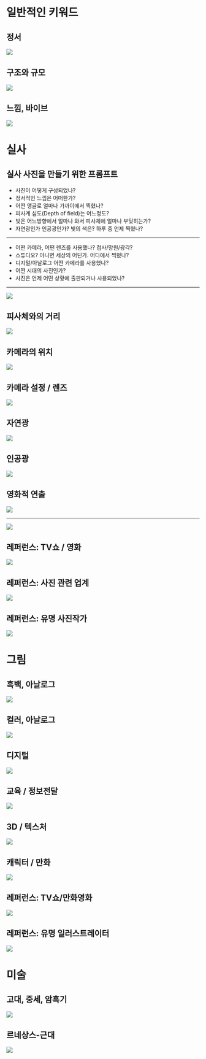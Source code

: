 # 일반적인 키워드

## 정서

![](attachments/genAI-emotional_prompts.png)

## 구조와 규모

![](attachments/genAI-size_and_structure.png)

## 느낌, 바이브

![](attachments/genAI-looks_vibes_punks_waves.png)

# 실사

## 실사 사진을 만들기 위한 프롬프트

- 사진이 어떻게 구성되었나?
- 정서적인 느낌은 어떠한가?
- 어떤 앵글로 얼마나 가까이에서 찍혔나?
- 피사계 심도(Depth of field)는 어느정도?
- 빛은 어느방향에서 얼마나 와서 피사체에 얼마나 부딪히는가?
- 자연광인가 인공광인가? 빛의 색은? 하루 중 언제 찍혔나?

***

- 어떤 카메라, 어떤 렌즈를 사용했나? 접사/망원/광각?
- 스튜디오? 아니면 세상의 어딘가. 어디에서 찍혔나?
- 디지털/아날로그 어떤 카메라를 사용했나?
- 어떤 시대의 사진인가?
- 사진은 언제 어떤 상황에 출판되거나 사용되었나?

---

![](attachments/genAI-photography_prompt.png)

## 피사체와의 거리

![](attachments/genAI-angles_proximity.png)

## 카메라의 위치

![](attachments/genAI-angles_position.png)

## 카메라 설정 / 렌즈

![](attachments/genAI-camera_setting_lens.png)

## 자연광

![](attachments/genAI-lighting_natural.png)

## 인공광

![](attachments/genAI-lighting_artificial.png)

## 영화적 연출

![](attachments/genAI-creative_photo.png)

---

![](attachments/genAI-creative_photo2.png)

## 레퍼런스: TV쇼 / 영화

![](attachments/genAI-film_tv_prompts.png)

## 레퍼런스: 사진 관련 업계 

![](attachments/genAI-photo_genres_usage.png)

## 레퍼런스: 유명 사진작가

![](attachments/genAI-photographer.png)

# 그림

## 흑백, 아날로그

![](attachments/genAI-monochrome.png)

## 컬러, 아날로그

![](attachments/genAI-colour_analog.png)

## 디지털

![](attachments/genAI-digital_illustration.png)

## 교육 / 정보전달

![](attachments/genAI-instructional_illustration.png)

## 3D / 텍스처

![](attachments/genAI-3d_texture.png)

## 캐릭터 / 만화

![](attachments/genAI-character_cartoon.png)

## 레퍼런스: TV쇼/만화영화

![](attachments/genAI-ref_tv_shows_anime.png)

## 레퍼런스: 유명 일러스트레이터

![](attachments/genAI-illustrators.png)

# 미술

## 고대, 중세, 암흑기

![](attachments/genAI-early_art.png)

## 르네상스-근대

![](attachments/genAI-renaissance_modern.png)